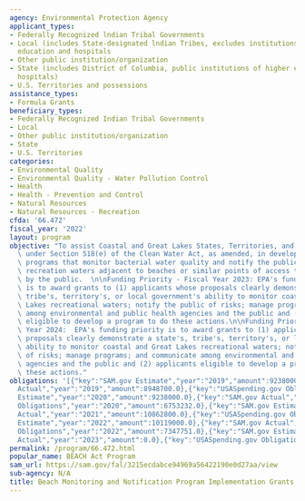```yaml
---
agency: Environmental Protection Agency
applicant_types:
- Federally Recognized lndian Tribal Governments
- Local (includes State-designated lndian Tribes, excludes institutions of higher
  education and hospitals
- Other public institution/organization
- State (includes District of Columbia, public institutions of higher education and
  hospitals)
- U.S. Territories and possessions
assistance_types:
- Formula Grants
beneficiary_types:
- Federally Recognized Indian Tribal Governments
- Local
- Other public institution/organization
- State
- U.S. Territories
categories:
- Environmental Quality
- Environmental Quality - Water Pollution Control
- Health
- Health - Prevention and Control
- Natural Resources
- Natural Resources - Recreation
cfda: '66.472'
fiscal_year: '2022'
layout: program
objective: "To assist Coastal and Great Lakes States, Territories, and Tribes eligible\
  \ under Section 518(e) of the Clean Water Act, as amended, in developing and implementing\
  \ programs that monitor bacterial water quality and notify the public for coastal\
  \ recreation waters adjacent to beaches or similar points of access that are used\
  \ by the public.  \n\nFunding Priority - Fiscal Year 2023: EPA's funding priority\
  \ is to award grants to (1) applicants whose proposals clearly demonstrate a state's,\
  \ tribe's, territory's, or local government's ability to monitor coastal and Great\
  \ Lakes recreational waters; notify the public of risks; manage programs; and communicate\
  \ among environmental and public health agencies and the public and (2) applicants\
  \ eligible to develop a program to do these actions.\n\nFunding Priority - Fiscal\
  \ Year 2024:  EPA's funding priority is to award grants to (1) applicants whose\
  \ proposals clearly demonstrate a state's, tribe's, territory's, or local government's\
  \ ability to monitor coastal and Great Lakes recreational waters; notify the public\
  \ of risks; manage programs; and communicate among environmental and public health\
  \ agencies and the public and (2) applicants eligible to develop a program to do\
  \ these actions."
obligations: '[{"key":"SAM.gov Estimate","year":"2019","amount":9238000.0},{"key":"SAM.gov
  Actual","year":"2019","amount":8948700.0},{"key":"USASpending.gov Obligations","year":"2019","amount":7323885.0},{"key":"SAM.gov
  Estimate","year":"2020","amount":9238000.0},{"key":"SAM.gov Actual","year":"2020","amount":8388700.0},{"key":"USASpending.gov
  Obligations","year":"2020","amount":6753232.0},{"key":"SAM.gov Estimate","year":"2021","amount":9619000.0},{"key":"SAM.gov
  Actual","year":"2021","amount":10862800.0},{"key":"USASpending.gov Obligations","year":"2021","amount":9217155.0},{"key":"SAM.gov
  Estimate","year":"2022","amount":10119000.0},{"key":"SAM.gov Actual","year":"2022","amount":9367642.0},{"key":"USASpending.gov
  Obligations","year":"2022","amount":7347751.0},{"key":"SAM.gov Estimate","year":"2023","amount":10619000.0},{"key":"SAM.gov
  Actual","year":"2023","amount":0.0},{"key":"USASpending.gov Obligations","year":"2023","amount":1191000.0}]'
permalink: /program/66.472.html
popular_name: BEACH Act Program
sam_url: https://sam.gov/fal/3215ecdabce94969a56422190e0d27aa/view
sub-agency: N/A
title: Beach Monitoring and Notification Program Implementation Grants
---
```

